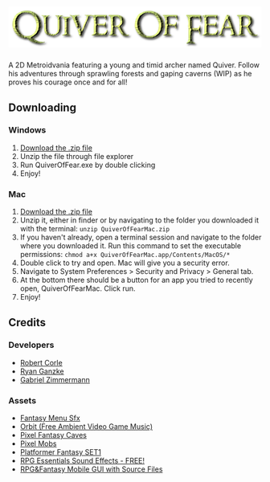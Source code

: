 # <img src="https://raw.githubusercontent.com/mucsci-students/2022fa-475-QuiverOfFear/main/Assets/UI/TitleText.png" width="600">
A 2D Metroidvania featuring a young and timid archer named Quiver. Follow his adventures through sprawling forests and
gaping caverns (WIP) as he proves his courage once and for all!

## Downloading
### Windows

1. [Download the .zip file](https://drive.google.com/file/d/1I4cbJ-sYKI0V67xZ_n09RxUgEu20GCiQ/view)
2. Unzip the file through file explorer
3. Run QuiverOfFear.exe by double clicking
4. Enjoy!

### Mac
1. [Download the .zip file](https://drive.google.com/file/d/1GUHjz_MnonjUFexO6IEN18sUTIsimQb4/view)
2. Unzip it, either in finder or by navigating to the folder you downloaded it with the terminal: ```unzip QuiverOfFearMac.zip```
3. If you haven't already, open a terminal session and navigate to the folder where you downloaded it. Run this command to set the executable permissions: ```chmod a+x QuiverOfFearMac.app/Contents/MacOS/* ```
3. Double click to try and open. Mac will give you a security error.
4. Navigate to System Preferences > Security and Privacy > General tab. 
5. At the bottom there should be a button for an app you tried to recently open, QuiverOfFearMac. Click run.
6. Enjoy!

## Credits
### Developers 
- [Robert Corle](https://github.com/RjCor)
- [Ryan Ganzke](https://github.com/anOrgandroiD)
- [Gabriel Zimmermann](https://github.com/gabe2762)
### Assets
- [Fantasy Menu Sfx](https://assetstore.unity.com/packages/audio/sound-fx/fantasy-menu-sfx-57238)
- [Orbit (Free Ambient Video Game Music)](https://assetstore.unity.com/packages/audio/ambient/orbit-free-ambient-video-game-music-204571)
- [Pixel Fantasy Caves](https://assetstore.unity.com/packages/2d/environments/pixel-fantasy-caves-152375)
- [Pixel Mobs](https://assetstore.unity.com/packages/2d/characters/pixel-mobs-54995)
- [Platformer Fantasy SET1](https://assetstore.unity.com/packages/2d/environments/platformer-fantasy-set1-159063)
- [RPG Essentials Sound Effects - FREE!](https://assetstore.unity.com/packages/audio/sound-fx/rpg-essentials-sound-effects-free-227708)
- [RPG&Fantasy Mobile GUI with Source Files](https://assetstore.unity.com/packages/2d/gui/rpg-fantasy-mobile-gui-with-source-files-166086)